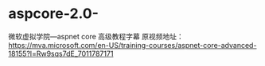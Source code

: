 # aspcore-2.0-
微软虚拟学院—aspnet core 高级教程字幕
原视频地址：https://mva.microsoft.com/en-US/training-courses/aspnet-core-advanced-18155?l=Rw9sqs7dE_7011787171

